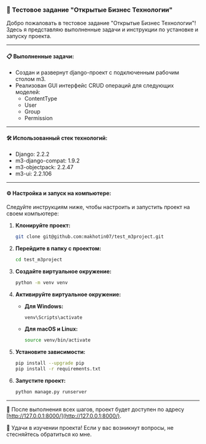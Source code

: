 ### 🚀 Тестовое задание "Открытые Бизнес Технологии"

Добро пожаловать в тестовое задание "Открытые Бизнес Технологии"! Здесь я представляю выполненные задачи и инструкции по установке и запуску проекта.

---

#### 📋 Выполненные задачи:

- Создан и развернут django-проект с подключенным рабочим столом m3.
- Реализован GUI интерфейс CRUD операций для следующих моделей:
  - ContentType
  - User
  - Group
  - Permission

---

#### 🛠 Использованный стек технологий:

- Django: 2.2.2
- m3-django-compat: 1.9.2
- m3-objectpack: 2.2.47
- m3-ui: 2.2.106

---

#### ⚙️ Настройка и запуск на компьютере:

Следуйте инструкциям ниже, чтобы настроить и запустить проект на своем компьютере:

1. **Клонируйте проект:**
   ```bash
   git clone git@github.com:makhotin07/test_m3project.git
   ```

2. **Перейдите в папку с проектом:**
   ```bash
   cd test_m3project
   ```

3. **Создайте виртуальное окружение:**
   ```bash
   python -m venv venv
   ```

4. **Активируйте виртуальное окружение:**
   - **Для Windows:**
     ```bash
     venv\Scripts\activate
     ```
   - **Для macOS и Linux:**
     ```bash
     source venv/bin/activate
     ```

5. **Установите зависимости:**
   ```bash
   pip install --upgrade pip
   pip install -r requirements.txt
   ```

6. **Запустите проект:**
   ```bash
   python manage.py runserver
   ```

---

🌟 После выполнения всех шагов, проект будет доступен по адресу [http://127.0.0.1:8000/](http://127.0.0.1:8000/).

🚀 Удачи в изучении проекта! Если у вас возникнут вопросы, не стесняйтесь обратиться ко мне.
